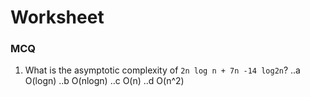 # Worksheet

### MCQ

1. What is the asymptotic complexity of `2n log n + 7n -14 log2n`?
..a O(logn)
..b O(nlogn)
..c O(n)
..d O(n^2)
